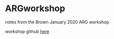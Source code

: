 # ARGworkshop
notes from the Brown January 2020 ARG workshop

workshop github [here](https://github.com/ramachandran-lab/ARG_Symposium)

